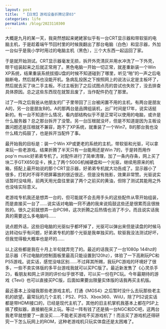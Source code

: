 ```yaml
---
layout: post
title:  "【日常】游戏设备折腾记录03"
categories: life
permalink: /blog/2023110300
---
```


大概是九月的某一天，我突然想起来姥姥家似乎有一台CRT显示器和带软驱的电脑主机，于是趁着端午节回村里的时候我翻出了那台电脑（白色）和显示器，外加一台似乎是我小学时用过的电脑主机（黑色），三个大东西一起运回了家。

于是就开始测试。CRT显示器毫发无损，拆开外壳清灰并用水冲洗了一下外壳，晾干组装起来之后就正常用了。黑色电脑一开始一切正常，就差重新装一个Win XP系统，结果重装系统拔插U盘的时候不知道碰到了哪里，听见“啪”的一声之后电脑断电，然后就再也没能开机。急病乱投医之下按照网上的说法认定是主板坏了，然后就去买了块二手主板。不过主板到了之后试图点亮的尝试也失败了，没去排查具体原因。总之这些东西现在就暂且废了，当作配件扔在了那里。

过了一阵之后我爸从他朋友的厂子里带回了三台被闲置不用的主机，有两台是朋友A的，另一台是朋友B的。A的那两台是品牌组装机，出厂时间是17年，说实话挺新的。有一台不知道什么情况，看内部结构似乎不是正常可以使用的电脑，或许是什么服务器？总之那台拆开了没管。另一台压根就没坏，但是不知道是因为主板设置问题还是压根就不兼容，跑不了XP系统，就重装了一个Win7。B的那台我也没什么精力捣鼓了，也是拆开当配件了事。

最开始我的目标是：装一个Win XP或更老的系统的主机，带软驱和光驱，可以拿来玩一些老游戏。结果折腾了半天只有一台能用还是Win 7的，于是转而用作pop'n music好弟弟专机了。对配件进行了简单清理，加了一条内存条，网上买了块二手GTX650显卡，换上了两个500G机械硬盘和一个光驱，继续用原来的机箱，搭配上最开始说的那个CRT显示器，好弟弟专机就大功告成了。显示器小了很多，打机时不得不把屏幕放的很近很近，但是没有拖影，效果非常赞。光驱说实话暂时没啥用，前两天用光盘往里装了两个之前买的黄油，但除了测试其能用之外也没啥实际意义。

老游戏专机我还是想弄一台的，但可能就不会去用手头的这些配件从零开始组装，而是直接买一台了……说实话对电脑一窍不通的我来说捣鼓这些还是很累而且很挫败的。很久之前就想弄一台PC98，这次折腾之后热情也消了不少。而且说实话我真的需要这么多电脑吗……

说点题外话，这些旧电脑的光驱似乎都坏掉了，光驱可以弹出来但是读盘的时候马达转动似乎有问题，好弟弟专机的那个光驱是我单独买的。软驱我没法测试好坏，但我觉得极大概率也是坏的……

以上这些都是我在十月上半旬就弄完了的。最近的话我买了一台1080p 144hz的显示器（不过电脑的控制面板里最高只能设置到120hz），体验了一下高刷玩PC和PS5游戏。说实话，感觉没啥区别……不过拜其所赐，我玩PC游戏的环境好了很多，一些不卖实体版的多平台游戏我就可以买PC版了。最近新发售了《心灵杀手2》，看朋友和网上评测的评价似乎很不错，可以买一份在PC玩。今年最期待的游戏《Tevi》也可以直接买PC版，后面如果要出限量实体版的话我再买主机版。

最近基本上没碰我那些老游戏主机，打通《MGS4》之后暂时没什么去玩那些老主机的欲望。最常玩的几个主机：PS2、PS3、Xbox360、WiiU，除了PS2说实话都是带HDMI接口的，已经是现代主机了。其他的旧主机掌机我基本上都在PSP上搞了模拟器，直接躺在床上玩。等过一阵有钱了还是搞一台NGC和DC吧，这两台我老早就想要了一直没买……不能老买游戏不买游戏机了！而且买了游戏机还得研究一下怎么玩网上的ROM，这种老游戏机只玩实体盘还是太困难了。
